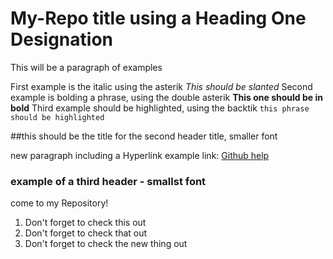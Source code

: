 # My-Repo title using a Heading One Designation

This will be a paragraph of examples

First example is the italic using the asterik                   *This should be slanted*
Second example is bolding a phrase, using the double asterik  **This one should be in bold**
Third example should be highlighted, using the backtik          `this phrase should be highlighted`

##this should be the title for the second header title, smaller font

new paragraph including a Hyperlink
example link: [Github help](https://help.github.com)

### example of a third header - smallst font

  come to my Repository!
  1.  Don't forget to check this out
  2.  Don't forget to check that out
  3.  Don't forget to check the new thing out
